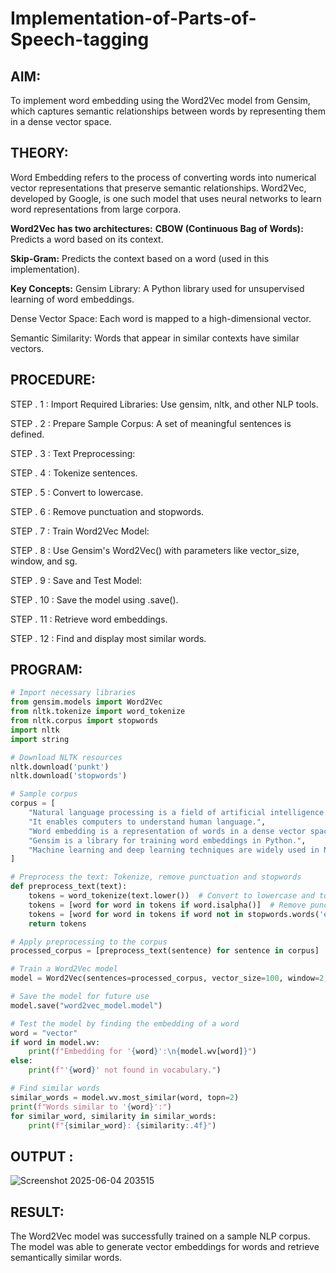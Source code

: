 # Implementation-of-Parts-of-Speech-tagging

## AIM:
To implement word embedding using the Word2Vec model from Gensim, which captures semantic relationships between words by representing them in a dense vector space.

## THEORY:
Word Embedding refers to the process of converting words into numerical vector representations that preserve semantic relationships. Word2Vec, developed by Google, is one such model that uses neural networks to learn word representations from large corpora.

**Word2Vec has two architectures:**
**CBOW (Continuous Bag of Words):** Predicts a word based on its context.

**Skip-Gram:** Predicts the context based on a word (used in this implementation).

**Key Concepts:**
Gensim Library: A Python library used for unsupervised learning of word embeddings.

Dense Vector Space: Each word is mapped to a high-dimensional vector.

Semantic Similarity: Words that appear in similar contexts have similar vectors.

## PROCEDURE:
STEP . 1 : Import Required Libraries: Use gensim, nltk, and other NLP tools.

STEP . 2 : Prepare Sample Corpus: A set of meaningful sentences is defined.

STEP . 3 : Text Preprocessing:

STEP . 4 : Tokenize sentences.

STEP . 5 : Convert to lowercase.

STEP . 6 : Remove punctuation and stopwords.

STEP . 7 : Train Word2Vec Model:

STEP . 8 : Use Gensim's Word2Vec() with parameters like vector_size, window, and sg.

STEP . 9 : Save and Test Model:

STEP . 10 : Save the model using .save().

STEP . 11 : Retrieve word embeddings.

STEP . 12 : Find and display most similar words.

## PROGRAM:
```python
# Import necessary libraries
from gensim.models import Word2Vec
from nltk.tokenize import word_tokenize
from nltk.corpus import stopwords
import nltk
import string

# Download NLTK resources
nltk.download('punkt')
nltk.download('stopwords')

# Sample corpus
corpus = [
    "Natural language processing is a field of artificial intelligence.",
    "It enables computers to understand human language.",
    "Word embedding is a representation of words in a dense vector space.",
    "Gensim is a library for training word embeddings in Python.",
    "Machine learning and deep learning techniques are widely used in NLP."
]

# Preprocess the text: Tokenize, remove punctuation and stopwords
def preprocess_text(text):
    tokens = word_tokenize(text.lower())  # Convert to lowercase and tokenize
    tokens = [word for word in tokens if word.isalpha()]  # Remove punctuation
    tokens = [word for word in tokens if word not in stopwords.words('english')]  # Remove stopwords
    return tokens

# Apply preprocessing to the corpus
processed_corpus = [preprocess_text(sentence) for sentence in corpus]

# Train a Word2Vec model
model = Word2Vec(sentences=processed_corpus, vector_size=100, window=2, min_count=1, sg=1)  # sg=1 uses Skip-gram

# Save the model for future use
model.save("word2vec_model.model")

# Test the model by finding the embedding of a word
word = "vector"
if word in model.wv:
    print(f"Embedding for '{word}':\n{model.wv[word]}")
else:
    print(f"'{word}' not found in vocabulary.")

# Find similar words
similar_words = model.wv.most_similar(word, topn=2)
print(f"Words similar to '{word}':")
for similar_word, similarity in similar_words:
    print(f"{similar_word}: {similarity:.4f}")
```
## OUTPUT :
![Screenshot 2025-06-04 203515](https://github.com/user-attachments/assets/0c184354-22fe-498b-9751-897d3e78d4fc)

## RESULT:
The Word2Vec model was successfully trained on a sample NLP corpus. The model was able to generate vector embeddings for words and retrieve semantically similar words.
